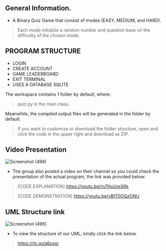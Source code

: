 ## General Information.
- A Binary Quiz Game that consist of modes (EASY, MEDIUM, and HARD).

> Each mode initialize a random number and question base on the difficulty of the chosen mode.

## PROGRAM STRUCTURE
- LOGIN
- CREATE ACCOUNT
- GAME LEADERBOARD
- EXIT TERMINAL
- USES A DATABASE SQLITE

The workspace contains 1 folder by default, where:
> quiz.py is the main class.

Meanwhile, the compiled output files will be generated in the folder by default.

> If you want to customize or download the folder structure, open and click the code in the upper right and download as ZIP.

## Video Presentation
![Screenshot (498)](https://user-images.githubusercontent.com/113868606/206932683-70f0a95c-ae46-416f-bfad-22d473b0991b.png)


- The group also posted a video on their channel so you could check the presentation of the actual program, the link was provided below:
> (CODE EXPLANATION) https://youtu.be/rn7HuUreS6k 

> (CODE DEMONSTRATION) https://youtu.be/vBtT0OQzONU

## UML Structure link
![Screenshot (496)](https://user-images.githubusercontent.com/113868606/206932320-85a75734-fb74-47ae-a4b3-38ed86dba185.png)

- To view the structure of our UML, kindly click the link below.

> https://rb.gy/a6ossr

